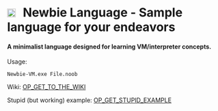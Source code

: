 # <img src="https://github.com/user-attachments/assets/683dab76-7824-446d-b05b-b877eeff881c" alt="Terminal" width="20" height="20" style="vertical-align: middle; margin-right: 10px; position: relative; top: -2px;"> Newbie Language - Sample language for your endeavors
#### A minimalist language designed for learning VM/interpreter concepts.

Usage:
```
Newbie-VM.exe File.noob
```

Wiki: [OP_GET_TO_THE_WIKI](https://github.com/Ameterius/newbie-vm/wiki)

Stupid (but working) example: [OP_GET_STUPID_EXAMPLE](https://github.com/Ameterius/newbie-vm/blob/main/example.noob)
